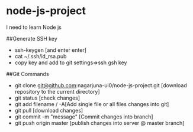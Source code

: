 # node-js-project
I need to learn Node js

##Generate SSH key

- ssh-keygen [and enter enter]
- cat ~/.ssh/id_rsa.pub
- copy key and add to git settings=>ssh gsh key

##Git Commands

- git clone git@github.com:nagarjuna-ui0/node-js-project.git [download repository to the current directory] 
- git status [check changes]
- git add filename / -A[Add single file or all files changes into git]
- git pull [download changes]
- git commit -m "message" [Commit changes into branch]
- git push origin master [publish changes into server @ master branch]

